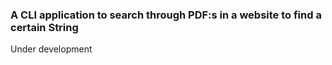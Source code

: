### A CLI application to search through PDF:s in a website to find a certain String ###

Under development

